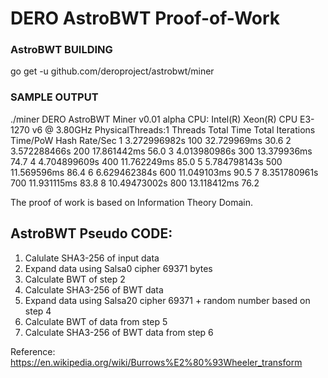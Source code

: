 DERO AstroBWT Proof-of-Work
============================  

### AstroBWT BUILDING  
go get -u github.com/deroproject/astrobwt/miner  

### SAMPLE OUTPUT  
./miner
DERO AstroBWT Miner v0.01 alpha
CPU: Intel(R) Xeon(R) CPU E3-1270 v6 @ 3.80GHz    PhysicalThreads:1
             Threads           Total Time     Total Iterations            Time/PoW         Hash Rate/Sec 
                   1         3.272996982s                  100          32.729969ms                 30.6 
                   2         3.572288466s                  200          17.861442ms                 56.0 
                   3         4.013980986s                  300          13.379936ms                 74.7 
                   4         4.704899609s                  400          11.762249ms                 85.0 
                   5         5.784798143s                  500          11.569596ms                 86.4 
                   6         6.629462384s                  600          11.049103ms                 90.5 
                   7         8.351780961s                  700          11.931115ms                 83.8 
                   8         10.49473002s                  800          13.118412ms                 76.2


The proof of work is based on Information Theory Domain.  
## AstroBWT Pseudo CODE:  
1. Calulate SHA3-256 of input data
2. Expand data using Salsa0  cipher  69371  bytes
3. Calculate BWT of step 2
4. Calculate SHA3-256 of BWT data
5. Expand data using Salsa20  cipher  69371  + random number based on step 4
6. Calculate BWT of data from step 5
7. Calculate SHA3-256 of BWT data from step 6



Reference: https://en.wikipedia.org/wiki/Burrows%E2%80%93Wheeler_transform
